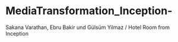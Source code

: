 # MediaTransformation_Inception-
Sakana Varathan, Ebru Bakir und Gülsüm Yilmaz / Hotel Room from Inception
